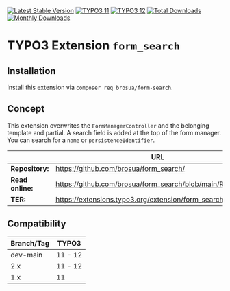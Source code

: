 [![Latest Stable Version](https://poser.pugx.org/brosua/form-search/v/stable)](https://extensions.typo3.org/extension/form_search/)
[![TYPO3 11](https://img.shields.io/badge/TYPO3-11-orange.svg?style=flat-square)](https://get.typo3.org/version/11)
[![TYPO3 12](https://img.shields.io/badge/TYPO3-12-orange.svg)](https://get.typo3.org/version/12)
[![Total Downloads](https://poser.pugx.org/brosua/form-search/d/total)](https://packagist.org/packages/brosua/form-search)
[![Monthly Downloads](https://poser.pugx.org/brosua/form-search/d/monthly)](https://packagist.org/packages/brosua/form-search)

# TYPO3 Extension `form_search`

## Installation
Install this extension via `composer req brosua/form-search`.

## Concept
This extension overwrites the `FormManagerController` and the belonging template and partial.
A search field is added at the top of the form manager. You can search for a `name` or `persistenceIdentifier`.

|                  | URL                                                           |
|------------------|---------------------------------------------------------------|
| **Repository:**  | https://github.com/brosua/form_search/                        |
| **Read online:** | https://github.com/brosua/form_search/blob/main/README.md     |
| **TER:**         | https://extensions.typo3.org/extension/form_search/           |

## Compatibility

| Branch/Tag | TYPO3     |
|------------|-----------|
| dev-main   | 11 - 12   |
| 2.x        | 11 - 12   | 
| 1.x        | 11        |
